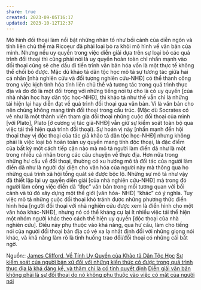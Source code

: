 ```yaml
---
share: true
created: 2023-09-05T16:17
updated: 2023-10-12T12:37
---
```


Mô hình đối thoại làm nổi bật những nhân tố như bối cảnh của diễn ngôn và tính liên chủ thể mà Ricoeur đã phải loại bỏ ra khỏi mô hình về văn bản của mình. Nhưng nếu uy quyền trong việc diễn giải dựa trên sự loại bỏ các quá trình đối thoại thì cũng phải nói là uy quyền hoàn toàn chỉ nhấn mạnh vào đối thoại cũng sẽ che dấu đi tiến trình văn bản hóa vốn là một thực tế không thể chối bỏ được. Mặc dù khảo tả dân tộc học mô tả sự tương tác giữa hai cá nhân [nhà nghiên cứu và đối tượng nghiên cứu-NHĐ] có thể thành công trong việc kịch tính hóa tính liên chủ thể và tương tác trong quá trình thực địa và do đó là một đối trọng với những tiếng nói tự cho là có uy quyền [của nhà nhân học hay dân tộc học-NHĐ], thì khảo tả như thế vẫn chỉ là những tái hiện lại hay diễn đạt về quá trình đối thoại qua văn bản. Vì là văn bản cho nên chúng không mang tính đối thoại trong cấu trúc. (Mặc dù Socrates có vẻ như là một thành viên tham gia đối thoại những cuộc đối thoại của mình [với Plato], Plato [ở cương vị tác giả-NHĐ] vẫn giữ sự kiểm soát toàn bộ qua việc tái thể hiện quá trình đối thoại). Sự hoán vị này [nhấn mạnh đến hội thoại thay vị độc thoại của tác giả khảo tả dân tộc học-NHĐ] nhưng không phải là việc loại bỏ hoàn toàn uy quyền mang tính độc thoại, là đặc điểm của bất kỳ một cách tiếp cận nào mà mô tả người làm điền dã như là một trong nhiều cá nhân trong các câu chuyện về thực địa. Hơn nữa trong những hư cấu về đối thoại, thường có xu hướng mô tả đối tác của người làm điền dã như là người đại diện cho văn hóa của người này mà thông qua họ những quá trình xã hội tổng quát sẽ được bộc lộ. Những sự mô tả như vậy đã thiết lập lại uy quyền diễn giải [của nhà nghiên cứu-NHĐ] mà trong đó người làm công việc điền dã “đọc” văn bản trong mối tương quan với bối cảnh và từ đó xây dựng một thế giới [văn hóa- NHĐ] “khác” có ý nghĩa. Tuy việc mô tả những cuộc đối thoại khó tránh được những phương thức điển hình hóa [người đối thoại với nhà nghiên cứu được xem là điển hình cho một văn hóa khác-NHĐ], nhưng nó có thể kháng cự lại ít nhiều việc tái thể hiện một nhóm người khác theo cách thể hiện uy quyền [độc thoại của nhà nghiên cứu]. Điều này phụ thuộc vào khả năng, qua hư cấu, làm cho tiếng nói của người đối thoại bản địa có vẻ xa lạ nhất định đối với những giọng nói khác, và khả năng làm rõ là tình huống trao đổi/đối thoại có những cái bất ngờ.

Nguồn:: [James Clifford, Về Tính Uy Quyền của Khảo tả Dân Tộc Học](../../%CE%9E%20Ngu%E1%BB%93n/James%20Clifford,%20V%E1%BB%81%20T%C3%ADnh%20Uy%20Quy%E1%BB%81n%20c%E1%BB%A7a%20Kh%E1%BA%A3o%20t%E1%BA%A3%20D%C3%A2n%20T%E1%BB%99c%20H%E1%BB%8Dc.md)
[Sự kiểm soát của người bản xứ đối với những kiến thức có được trong quá trình thực địa là khá đáng kể, và thậm chí là có tính quyết định](./Di%E1%BB%85n%20gi%E1%BA%A3i/S%E1%BB%B1%20ki%E1%BB%83m%20so%C3%A1t%20c%E1%BB%A7a%20ng%C6%B0%E1%BB%9Di%20b%E1%BA%A3n%20x%E1%BB%A9%20%C4%91%E1%BB%91i%20v%E1%BB%9Bi%20nh%E1%BB%AFng%20ki%E1%BA%BFn%20th%E1%BB%A9c%20c%C3%B3%20%C4%91%C6%B0%E1%BB%A3c%20trong%20qu%C3%A1%20tr%C3%ACnh%20th%E1%BB%B1c%20%C4%91%E1%BB%8Ba%20l%C3%A0%20kh%C3%A1%20%C4%91%C3%A1ng%20k%E1%BB%83,%20v%C3%A0%20th%E1%BA%ADm%20ch%C3%AD%20l%C3%A0%20c%C3%B3%20t%C3%ADnh%20quy%E1%BA%BFt%20%C4%91%E1%BB%8Bnh.md) 
[Diễn giải văn bản không phải là sự đối thoại do nó không phụ thuộc vào việc có mặt của người nói](./Di%E1%BB%85n%20gi%E1%BA%A3i/Di%E1%BB%85n%20gi%E1%BA%A3i%20v%C4%83n%20b%E1%BA%A3n%20kh%C3%B4ng%20ph%E1%BA%A3i%20l%C3%A0%20s%E1%BB%B1%20%C4%91%E1%BB%91i%20tho%E1%BA%A1i%20do%20n%C3%B3%20kh%C3%B4ng%20ph%E1%BB%A5%20thu%E1%BB%99c%20v%C3%A0o%20vi%E1%BB%87c%20c%C3%B3%20m%E1%BA%B7t%20c%E1%BB%A7a%20ng%C6%B0%E1%BB%9Di%20n%C3%B3i.md)